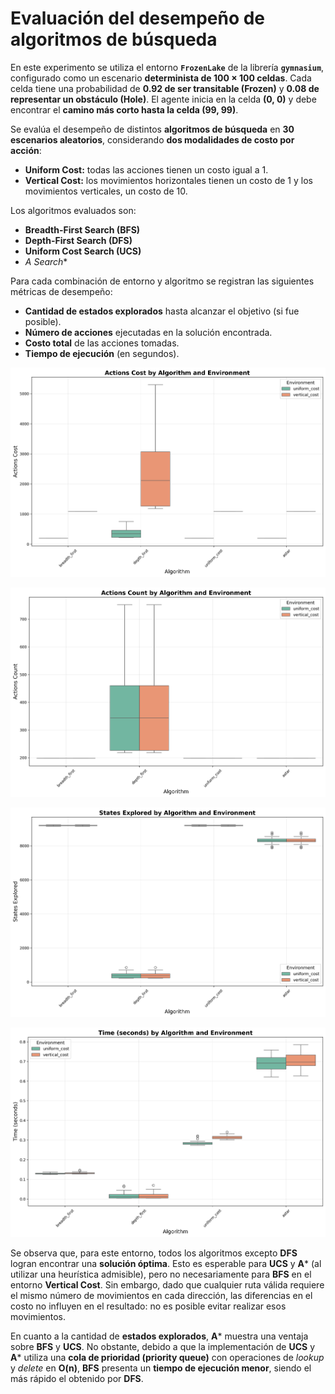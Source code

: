 # Evaluación del desempeño de algoritmos de búsqueda

En este experimento se utiliza el entorno **`FrozenLake`** de la librería **`gymnasium`**, configurado como un escenario **determinista de 100 × 100 celdas**. Cada celda tiene una probabilidad de **0.92 de ser transitable (Frozen)** y **0.08 de representar un obstáculo (Hole)**. El agente inicia en la celda **(0, 0)** y debe encontrar el **camino más corto hasta la celda (99, 99)**.

Se evalúa el desempeño de distintos **algoritmos de búsqueda** en **30 escenarios aleatorios**, considerando **dos modalidades de costo por acción**:

* **Uniform Cost:** todas las acciones tienen un costo igual a 1.
* **Vertical Cost:** los movimientos horizontales tienen un costo de 1 y los movimientos verticales, un costo de 10.

Los algoritmos evaluados son:

* **Breadth-First Search (BFS)**
* **Depth-First Search (DFS)**
* **Uniform Cost Search (UCS)**
* **A* Search**

Para cada combinación de entorno y algoritmo se registran las siguientes métricas de desempeño:

* **Cantidad de estados explorados** hasta alcanzar el objetivo (si fue posible).
* **Número de acciones** ejecutadas en la solución encontrada.
* **Costo total** de las acciones tomadas.
* **Tiempo de ejecución** (en segundos).

![Actions Cost by Algorithm and Environment](images/boxplot_actions_cost.png)

![Actions Cost by Algorithm and Environment](images/boxplot_actions_count.png)

![Actions Cost by Algorithm and Environment](images/boxplot_states_n.png)

![Actions Cost by Algorithm and Environment](images/boxplot_time.png)

Se observa que, para este entorno, todos los algoritmos excepto **DFS** logran encontrar una **solución óptima**.
Esto es esperable para **UCS** y **A*** (al utilizar una heurística admisible), pero no necesariamente para **BFS** en el entorno **Vertical Cost**. Sin embargo, dado que cualquier ruta válida requiere el mismo número de movimientos en cada dirección, las diferencias en el costo no influyen en el resultado: no es posible evitar realizar esos movimientos.

En cuanto a la cantidad de **estados explorados**, **A*** muestra una ventaja sobre **BFS** y **UCS**. No obstante, debido a que la implementación de **UCS** y **A*** utiliza una **cola de prioridad (priority queue)** con operaciones de *lookup* y *delete* en **O(n)**, **BFS** presenta un **tiempo de ejecución menor**, siendo el más rápido el obtenido por **DFS**.
